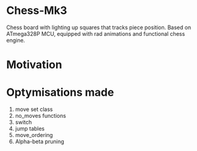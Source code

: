 # Chess-Mk3 
Chess board with lighting up squares that tracks piece position. Based on ATmega328P MCU, equipped with rad animations and functional chess engine.
      

# Motivation


# Optymisations made 
1. move set class
2. no_moves functions
3. switch
4. jump tables
5. move_ordering
6. Alpha-beta pruning 
